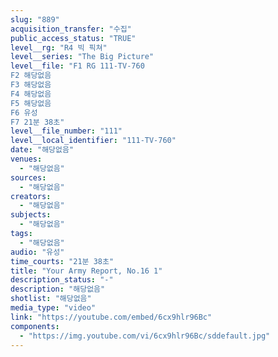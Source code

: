 ```yaml
---
slug: "889"
acquisition_transfer: "수집"
public_access_status: "TRUE"
level__rg: "R4 빅 픽쳐"
level__series: "The Big Picture"
level__file: "F1 RG 111-TV-760
F2 해당없음
F3 해당없음
F4 해당없음
F5 해당없음
F6 유성
F7 21분 38초"
level__file_number: "111"
level__local_identifier: "111-TV-760"
date: "해당없음"
venues: 
  - "해당없음"
sources: 
  - "해당없음"
creators: 
  - "해당없음"
subjects: 
  - "해당없음"
tags: 
  - "해당없음"
audio: "유성"
time_courts: "21분 38초"
title: "Your Army Report, No.16 1"
description_status: "-"
description: "해당없음"
shotlist: "해당없음"
media_type: "video"
link: "https://youtube.com/embed/6cx9hlr96Bc"
components: 
  - "https://img.youtube.com/vi/6cx9hlr96Bc/sddefault.jpg"
---
```

